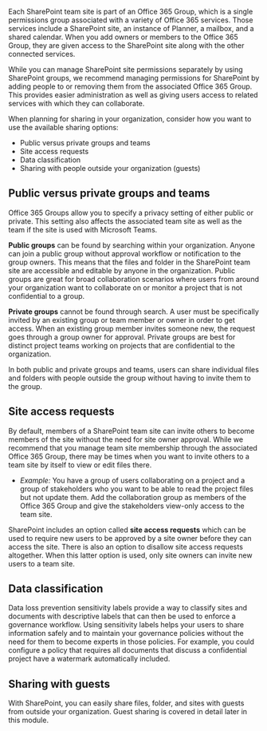 Each SharePoint team site is part of an Office 365 Group, which is a single permissions group associated with a variety of Office 365 services. Those services include a SharePoint site, an instance of Planner, a mailbox, and a shared calendar. When you add owners or members to the Office 365 Group, they are given access to the SharePoint site along with the other connected services.

While you can manage SharePoint site permissions separately by using SharePoint groups, we recommend managing permissions for SharePoint by adding people to or removing them from the associated Office 365 Group. This provides easier administration as well as giving users access to related services with which they can collaborate.

When planning for sharing in your organization, consider how you want to use the available sharing options:

- Public versus private groups and teams
- Site access requests
- Data classification
- Sharing with people outside your organization (guests)

## Public versus private groups and teams

Office 365 Groups allow you to specify a privacy setting of either public or private. This setting also affects the associated team site as well as the team if the site is used with Microsoft Teams.

**Public groups** can be found by searching within your organization. Anyone can join a public group without approval workflow or notification to the group owners. This means that the files and folder in the SharePoint team site are accessible and editable by anyone in the organization. Public groups are great for broad collaboration scenarios where users from around your organization want to collaborate on or monitor a project that is not confidential to a group.

**Private groups** cannot be found through search. A user must be specifically invited by an existing group or team member or owner in order to get access. When an existing group member invites someone new, the request goes through a group owner for approval. Private groups are best for distinct project teams working on projects that are confidential to the organization.

In both public and private groups and teams, users can share individual files and folders with people outside the group without having to invite them to the group.

## Site access requests

By default, members of a SharePoint team site can invite others to become members of the site without the need for site owner approval. While we recommend that you manage team site membership through the associated Office 365 Group, there may be times when you want to invite others to a team site by itself to view or edit files there.

- *Example:*  You have a group of users collaborating on a project and a group of stakeholders who you want to be able to read the project files but not update them. Add the collaboration group as members of the Office 365 Group and give the stakeholders view-only access to the team site.

SharePoint includes an option called **site access requests** which can be used to require new users to be approved by a site owner before they can access the site. There is also an option to disallow site access requests altogether. When this latter option is used, only site owners can invite new users to a team site.

## Data classification

Data loss prevention sensitivity labels provide a way to classify sites and documents with descriptive labels that can then be used to enforce a governance workflow. Using sensitivity labels helps your users to share information safely and to maintain your governance policies without the need for them to become experts in those policies. For example, you could configure a policy that requires all documents that discuss a confidential project have a watermark automatically included.

## Sharing with guests

With SharePoint, you can easily share files, folder, and sites with guests from outside your organization. Guest sharing is covered in detail later in this module.
